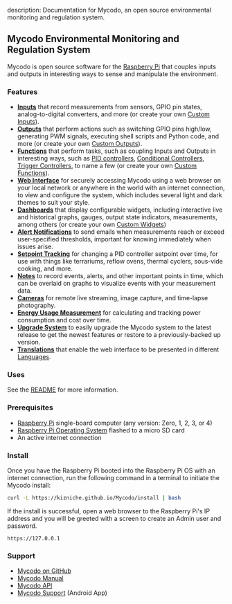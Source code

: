 description: Documentation for Mycodo, an open source environmental monitoring and regulation system.

## Mycodo Environmental Monitoring and Regulation System

Mycodo is open source software for the [Raspberry Pi](https://en.wikipedia.org/wiki/Raspberry_Pi) that couples inputs and outputs in interesting ways to sense and manipulate the environment.

### Features

*   **[Inputs](Inputs.md)** that record measurements from sensors, GPIO pin states, analog-to-digital converters, and more (or create your own [Custom Inputs](Inputs/#custom-inputs)).
*   **[Outputs](Outputs.md)** that perform actions such as switching GPIO pins high/low, generating PWM signals, executing shell scripts and Python code, and more (or create your own [Custom Outputs](Outputs/#custom-outputs)).
*   **[Functions](Functions.md)** that perform tasks, such as coupling Inputs and Outputs in interesting ways, such as [PID controllers](Functions/#pid-controller), [Conditional Controllers](Functions/#conditional), [Trigger Controllers](Functions/#trigger), to name a few (or create your own [Custom Functions](Functions/#custom-functions)).
*   **[Web Interface](About/#web-interface)** for securely accessing Mycodo using a web browser on your local network or anywhere in the world with an internet connection, to view and configure the system, which includes several light and dark themes to suit your style.
*   **[Dashboards](Data-Viewing/#dashboard)** that display configurable widgets, including interactive live and historical graphs, gauges, output state indicators, measurements, among others (or create your own [Custom Widgets](Data-Viewing/#custom-widgets))
*   **[Alert Notifications](Alerts.md)** to send emails when measurements reach or exceed user-specified thresholds, important for knowing immediately when issues arise.
*   **[Setpoint Tracking](Methods.md)** for changing a PID controller setpoint over time, for use with things like terrariums, reflow ovens, thermal cyclers, sous-vide cooking, and more.
*   **[Notes](Notes.md)** to record events, alerts, and other important points in time, which can be overlaid on graphs to visualize events with your measurement data.
*   **[Cameras](Camera.md)** for remote live streaming, image capture, and time-lapse photography.
*   **[Energy Usage Measurement](Energy-Usage.md)** for calculating and tracking power consumption and cost over time.
*   **[Upgrade System](Upgrade-Backup-Restore/#upgrading)** to easily upgrade the Mycodo system to the latest release to get the newest features or restore to a previously-backed up version.
*   **[Translations](Translations.md)** that enable the web interface to be presented in different [Languages](https://github.com/kizniche/Mycodo#features).


### Uses

See the [README](https://github.com/kizniche/Mycodo#uses) for more information.

### Prerequisites

*   [Raspberry Pi](https://www.raspberrypi.org/) single-board computer (any version: Zero, 1, 2, 3, or 4)
*   [Raspberry Pi Operating System](https://www.raspberrypi.org/downloads/raspbian/) flashed to a micro SD card
*   An active internet connection

### Install

Once you have the Raspberry Pi booted into the Raspberry Pi OS with an internet connection, run the following command in a terminal to initiate the Mycodo install:

```bash
curl -L https://kizniche.github.io/Mycodo/install | bash
```

If the install is successful, open a web browser to the Raspberry Pi's IP address and you will be greeted with a screen to create an Admin user and password.

```
https://127.0.0.1
```

### Support

*   [Mycodo on GitHub](https://github.com/kizniche/Mycodo)
*   [Mycodo Manual](https://kizniche.github.io/Mycodo)
*   [Mycodo API](https://kizniche.github.io/Mycodo/mycodo-api.html)
*   [Mycodo Support](https://play.google.com/store/apps/details?id=com.mycodo.mycododocs) (Android App)
